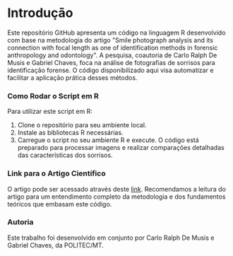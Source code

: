 # Introdução
Este repositório GitHub apresenta um código na linguagem R desenvolvido com base na metodologia do artigo "Smile photograph analysis and its connection with focal length as one of identification methods in forensic anthropology and odontology". A pesquisa, coautoria de Carlo Ralph De Musis e Gabriel Chaves, foca na análise de fotografias de sorrisos para identificação forense. O código disponibilizado aqui visa automatizar e facilitar a aplicação prática desses métodos.

### Como Rodar o Script em R
Para utilizar este script em R:
1. Clone o repositório para seu ambiente local.
2. Instale as bibliotecas R necessárias.
3. Carregue o script no seu ambiente R e execute. O código está preparado para processar imagens e realizar comparações detalhadas das características dos sorrisos.

### Link para o Artigo Científico
O artigo pode ser acessado através deste [link](https://www.sciencedirect.com/science/article/pii/S0379073822001153). Recomendamos a leitura do artigo para um entendimento completo da metodologia e dos fundamentos teóricos que embasam este código.

### Autoria
Este trabalho foi desenvolvido em conjunto por Carlo Ralph De Musis e Gabriel Chaves, da POLITEC/MT.
